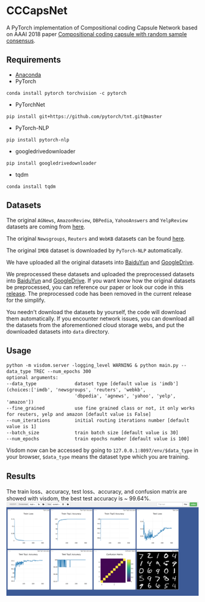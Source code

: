 # CCCapsNet
A PyTorch implementation of Compositional coding Capsule Network based on AAAI 2018 paper [Compositional coding capsule with random sample consensus]().

## Requirements
* [Anaconda](https://www.anaconda.com/download/)
* PyTorch
```
conda install pytorch torchvision -c pytorch
```
* PyTorchNet
```
pip install git+https://github.com/pytorch/tnt.git@master
```
* PyTorch-NLP
```
pip install pytorch-nlp
```
* googledrivedownloader
```
pip install googledrivedownloader
```
* tqdm
```
conda install tqdm
```

## Datasets
The original `AGNews`, `AmazonReview`, `DBPedia`, `YahooAnswers` and `YelpReview` datasets are coming from [here](http://goo.gl/JyCnZq).

The original `Newsgroups`, `Reuters` and `WebKB` datasets can be found [here](http://ana.cachopo.org/datasets-for-single-label-text-categorization).

The original `IMDB` dataset is downloaded by `PyTorch-NLP` automatically.

We have uploaded all the original datasets into [BaiduYun](https://pan.baidu.com/s/1FrgwMzUFF8IMFY4d5_YJNA) and 
[GoogleDrive](https://drive.google.com/open?id=10n_eZ2ZyRjhRWFjxky7_PhcGHecDjKJ2).

We preprocessed these datasets and uploaded the preprocessed datasets into [BaiduYun](https://pan.baidu.com/s/1pCfF7xKQQmZ5XlrOFaSGrg) and 
[GoogleDrive](https://drive.google.com/open?id=1KDE5NJKfgOwc6RNEf9_F0ZhLQZ3Udjx5). If you want know how the original datasets
be preprocessed, you can reference our paper or look our code in this [release](https://github.com/leftthomas/CCCapsNet/tree/v0.0.1).
The preprocessed code has been removed in the current release for the simplify.

You needn't download the datasets by yourself, the code will download them automatically. If you encounter network issues, you can download 
all the datasets from the aforementioned cloud storage webs, and put the downloaded datasets into `data` directory.

## Usage
```
python -m visdom.server -logging_level WARNING & python main.py --data_type TREC --num_epochs 300
optional arguments:
--data_type              dataset type [default value is 'imdb'](choices:['imdb', 'newsgroups', 'reuters', 'webkb', 
                         'dbpedia', 'agnews', 'yahoo', 'yelp', 'amazon'])
--fine_grained           use fine grained class or not, it only works for reuters, yelp and amazon [default value is False]
--num_iterations         initial routing iterations number [default value is 1]
--batch_size             train batch size [default value is 30]
--num_epochs             train epochs number [default value is 100]
```
Visdom now can be accessed by going to `127.0.0.1:8097/env/$data_type` in your browser, 
`$data_type` means the dataset type which you are training.

## Results
The train loss、accuracy, test loss、accuracy, and confusion matrix are showed with visdom,
the best test accuracy is ~ 99.64%.
![result](results/result.png)
